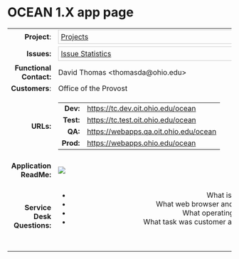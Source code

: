 # OCEAN 1.X app page

<table class="wrapped confluenceTable">
<tbody>
<tr class="odd">
<td class="highlight-green confluenceTd" style="text-align: right;"
data-highlight-colour="green"><strong>Project</strong>:</td>
<td class="confluenceTd"><div class="content-wrapper">
<div class="gadgetContainer-577680441344"
style="border:1px solid #CCC; padding:5px; overflow:auto; width:450px">
<a
href="https://wiki.oit.ohio.edu/plugins/servlet/gadgets/ifr?container=atlassian&amp;mid=577680441344&amp;country=US&amp;lang=en&amp;view=default&amp;view-params=%7B%22writable%22%3A%22false%22%7D&amp;st=atlassian%3AOFIm%2FHuE8NLJDz25XL1wnIvr5O0x7HbEKVf6%2FfCRY0lH0%2F%2BYi8bchxJHxp21f9qUOCeHme749QYdq%2FzBoWD85E2ScmnFc89IqzKa%2FFouXS7iSsJ1zF913xxYGLP84YCLArWbN8JEnhm82NyQ1KL5qS900KcdbCcc38jvMmKza3NLZwJV2qcNk23BkJjZ6W4hLTYeL3E24leMrCvYSS2Y03R1L%2BhsGo98ysYAF%2BZYSW0vcG7mevpnHfbLse%2Be56u4x8o4tQDhgHNdRMzdPRp5gEoBjsIjSTBNGN5VuyQE5Gva1xB0nfm%2BEM8nPXh6esAobnKUFQ%3D%3D&amp;up_isConfigured=true&amp;up_refresh=false&amp;up_projectsOrCategories=10520&amp;up_viewType=detailed&amp;up_cols=single-col&amp;url=https%3A%2F%2Fjira.oit.ohio.edu%2Frest%2Fgadgets%2F1.0%2Fg%2Fcom.atlassian.jira.gadgets%3Aproject-gadget%2Fgadgets%2Fproject-gadget.xml&amp;libs=auth-refresh#rpctoken=344013915">Projects</a>
</div>
</div></td>
</tr>
<tr class="even">
<td class="highlight-green confluenceTd" style="text-align: right;"
data-highlight-colour="green"><strong>Issues:</strong></td>
<td class="confluenceTd"><div class="content-wrapper">
<div class="gadgetContainer-573385474048"
style="border:1px solid #CCC; padding:5px; overflow:auto; width:450px">
<a
href="https://wiki.oit.ohio.edu/plugins/servlet/gadgets/ifr?container=atlassian&amp;mid=573385474048&amp;country=US&amp;lang=en&amp;view=default&amp;view-params=%7B%22writable%22%3A%22false%22%7D&amp;st=atlassian%3AE6fqJoZe9leJPT5B55K35d%2FB2T13Z65ZGTRY6T8Fk%2FRRWpz498PmqTqDzO1M61PeExVoTNBatp%2B7Db6OyXaq4N87HXBqGAdV%2FQI5auRHtH4aPP4rz3hZcDzzfPUv5FwB%2Fxm1pNVXpKy4P04%2F3LtJS%2BLOdKH3KwW%2BxlTPTbgfMGXvtxIkTkwaCgmH397CmmkXdAFLsANOdxSbfmrnP30zO0ZjnTE2gEY%2F3hHywQHqEkxvPPwhkkDEiWh5%2BFCou%2BLZkz%2FFXNo97e8QPdoJ7chK996hMoSV8zKOpFYUD5ucJb7cfOK31CkukpbWiUZva1HPONHJRQ%3D%3D&amp;up_isConfigured=true&amp;up_projectOrFilterId=project-10520&amp;up_statType=priorities&amp;up_includeResolvedIssues=false&amp;up_sortBy=natural&amp;up_sortDirection=asc&amp;up_refresh=false&amp;url=https%3A%2F%2Fjira.oit.ohio.edu%2Frest%2Fgadgets%2F1.0%2Fg%2Fcom.atlassian.jira.gadgets%3Astats-gadget%2Fgadgets%2Fstats-gadget.xml&amp;libs=auth-refresh#rpctoken=575228989">Issue
Statistics</a>
</div>
</div></td>
</tr>
<tr class="odd">
<td class="highlight-green confluenceTd" style="text-align: right;"
data-highlight-colour="green"><strong>Functional Contact:</strong></td>
<td class="confluenceTd">David Thomas &lt;thomasda@ohio.edu&gt;</td>
</tr>
<tr class="even">
<td class="highlight-green confluenceTd" style="text-align: right;"
data-highlight-colour="green"><strong>Customers</strong>:</td>
<td class="confluenceTd">Office of the Provost</td>
</tr>
<tr class="odd">
<td class="highlight-green confluenceTd" style="text-align: right;"
data-highlight-colour="green"><strong>URLs:</strong></td>
<td class="confluenceTd"><div class="table-wrap">
<table class="wrapped confluenceTable">
<tbody>
<tr class="odd">
<td class="highlight-green confluenceTd" style="text-align: right;"
data-highlight-colour="green"><strong>Dev:</strong></td>
<td class="confluenceTd"><a href="https://tc.dev.oit.ohio.edu/ocean"
rel="nofollow">https://tc.dev.oit.ohio.edu/ocean</a></td>
</tr>
<tr class="even">
<td class="highlight-green confluenceTd" style="text-align: right;"
data-highlight-colour="green"><strong>Test:</strong></td>
<td class="confluenceTd"><a href="https://tc.test.oit.ohio.edu/ocean"
rel="nofollow">https://tc.test.oit.ohio.edu/ocean</a></td>
</tr>
<tr class="odd">
<td class="highlight-green confluenceTd" style="text-align: right;"
data-highlight-colour="green"><strong>QA:</strong></td>
<td class="confluenceTd"><a href="https://webapps.qa.oit.ohio.edu/ocean"
rel="nofollow">https://webapps.qa.oit.ohio.edu/ocean</a></td>
</tr>
<tr class="even">
<td class="highlight-green confluenceTd" style="text-align: right;"
data-highlight-colour="green"><strong>Prod:</strong></td>
<td class="confluenceTd"><a href="https://webapps.ohio.edu/ocean"
rel="nofollow">https://webapps.ohio.edu/ocean</a></td>
</tr>
</tbody>
</table>
</div></td>
</tr>
<tr class="even">
<td class="highlight-green confluenceTd"
style="text-align: right;"><strong>Application ReadMe:</strong></td>
<td class="confluenceTd" style="text-align: left;"><div
class="content-wrapper">
<p><img src="plugins/servlet/confluence/placeholder/unknown-macro"
class="wysiwyg-unknown-macro" /></p>
</div></td>
</tr>
<tr class="odd">
<td class="highlight-green confluenceTd"
style="text-align: right;"><strong>Service Desk Questions:</strong></td>
<td class="confluenceTd" style="text-align: right;"><div
class="content-wrapper">
<ul>
<li>What is the URL?</li>
<li>What web browser and version?</li>
<li>What operating system?</li>
<li>What task was customer attempting</li>
</ul>
<p><br />
</p>
</div></td>
</tr>
</tbody>
</table>
